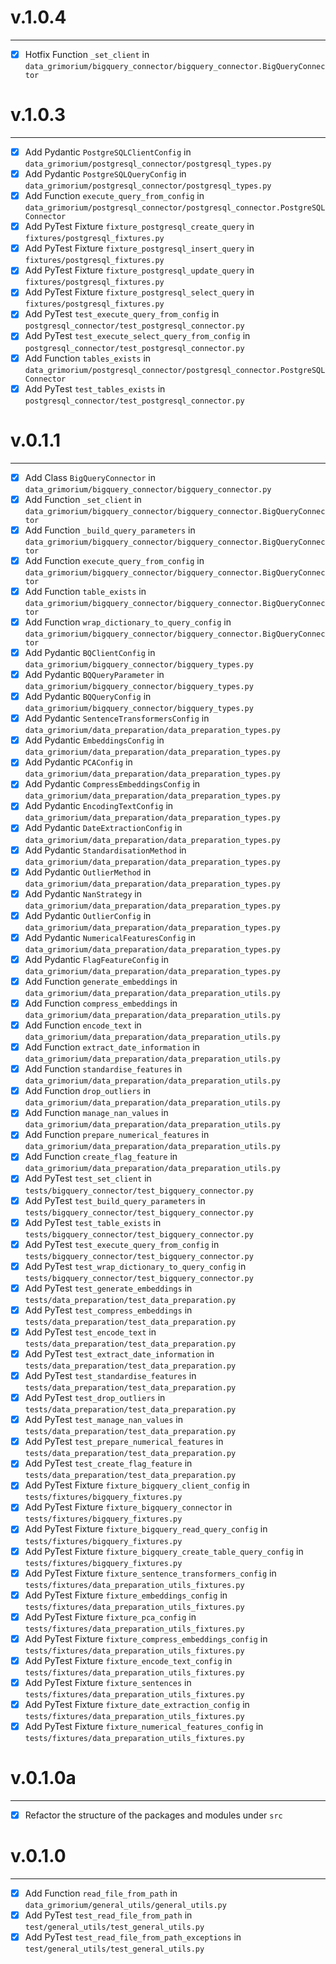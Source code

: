 # v.1.0.4

------

- [x] Hotfix Function `_set_client` in `data_grimorium/bigquery_connector/bigquery_connector.BigQueryConnector`

# v.1.0.3

------

- [x] Add Pydantic `PostgreSQLClientConfig` in `data_grimorium/postgresql_connector/postgresql_types.py`
- [x] Add Pydantic `PostgreSQLQueryConfig` in `data_grimorium/postgresql_connector/postgresql_types.py`
- [x] Add Function `execute_query_from_config` in `data_grimorium/postgresql_connector/postgresql_connector.PostgreSQLConnector`
- [x] Add PyTest Fixture `fixture_postgresql_create_query` in `fixtures/postgresql_fixtures.py`
- [x] Add PyTest Fixture `fixture_postgresql_insert_query` in `fixtures/postgresql_fixtures.py`
- [x] Add PyTest Fixture `fixture_postgresql_update_query` in `fixtures/postgresql_fixtures.py`
- [x] Add PyTest Fixture `fixture_postgresql_select_query` in `fixtures/postgresql_fixtures.py`
- [x] Add PyTest `test_execute_query_from_config` in `postgresql_connector/test_postgresql_connector.py`
- [x] Add PyTest `test_execute_select_query_from_config` in `postgresql_connector/test_postgresql_connector.py`
- [x] Add Function `tables_exists` in `data_grimorium/postgresql_connector/postgresql_connector.PostgreSQLConnector`
- [x] Add PyTest `test_tables_exists` in `postgresql_connector/test_postgresql_connector.py`

# v.0.1.1

------

- [x] Add Class `BigQueryConnector` in `data_grimorium/bigquery_connector/bigquery_connector.py`
- [x] Add Function `_set_client` in `data_grimorium/bigquery_connector/bigquery_connector.BigQueryConnector`
- [x] Add Function `_build_query_parameters` in `data_grimorium/bigquery_connector/bigquery_connector.BigQueryConnector`
- [x] Add Function `execute_query_from_config` in `data_grimorium/bigquery_connector/bigquery_connector.BigQueryConnector`
- [x] Add Function `table_exists` in `data_grimorium/bigquery_connector/bigquery_connector.BigQueryConnector`
- [x] Add Function `wrap_dictionary_to_query_config` in `data_grimorium/bigquery_connector/bigquery_connector.BigQueryConnector`
- [x] Add Pydantic `BQClientConfig` in `data_grimorium/bigquery_connector/bigquery_types.py`
- [x] Add Pydantic `BQQueryParameter` in `data_grimorium/bigquery_connector/bigquery_types.py`
- [x] Add Pydantic `BQQueryConfig` in `data_grimorium/bigquery_connector/bigquery_types.py`
- [x] Add Pydantic `SentenceTransformersConfig` in `data_grimorium/data_preparation/data_preparation_types.py`
- [x] Add Pydantic `EmbeddingsConfig` in `data_grimorium/data_preparation/data_preparation_types.py`
- [x] Add Pydantic `PCAConfig` in `data_grimorium/data_preparation/data_preparation_types.py`
- [x] Add Pydantic `CompressEmbeddingsConfig` in `data_grimorium/data_preparation/data_preparation_types.py`
- [x] Add Pydantic `EncodingTextConfig` in `data_grimorium/data_preparation/data_preparation_types.py`
- [x] Add Pydantic `DateExtractionConfig` in `data_grimorium/data_preparation/data_preparation_types.py`
- [x] Add Pydantic `StandardisationMethod` in `data_grimorium/data_preparation/data_preparation_types.py`
- [x] Add Pydantic `OutlierMethod` in `data_grimorium/data_preparation/data_preparation_types.py`
- [x] Add Pydantic `NanStrategy` in `data_grimorium/data_preparation/data_preparation_types.py`
- [x] Add Pydantic `OutlierConfig` in `data_grimorium/data_preparation/data_preparation_types.py`
- [x] Add Pydantic `NumericalFeaturesConfig` in `data_grimorium/data_preparation/data_preparation_types.py`
- [x] Add Pydantic `FlagFeatureConfig` in `data_grimorium/data_preparation/data_preparation_types.py`
- [x] Add Function `generate_embeddings` in `data_grimorium/data_preparation/data_preparation_utils.py`
- [x] Add Function `compress_embeddings` in `data_grimorium/data_preparation/data_preparation_utils.py`
- [x] Add Function `encode_text` in `data_grimorium/data_preparation/data_preparation_utils.py`
- [x] Add Function `extract_date_information` in `data_grimorium/data_preparation/data_preparation_utils.py`
- [x] Add Function `standardise_features` in `data_grimorium/data_preparation/data_preparation_utils.py`
- [x] Add Function `drop_outliers` in `data_grimorium/data_preparation/data_preparation_utils.py`
- [x] Add Function `manage_nan_values` in `data_grimorium/data_preparation/data_preparation_utils.py`
- [x] Add Function `prepare_numerical_features` in `data_grimorium/data_preparation/data_preparation_utils.py`
- [x] Add Function `create_flag_feature` in `data_grimorium/data_preparation/data_preparation_utils.py`
- [x] Add PyTest `test_set_client` in `tests/bigquery_connector/test_bigquery_connector.py`
- [x] Add PyTest `test_build_query_parameters` in `tests/bigquery_connector/test_bigquery_connector.py`
- [x] Add PyTest `test_table_exists` in `tests/bigquery_connector/test_bigquery_connector.py`
- [x] Add PyTest `test_execute_query_from_config` in `tests/bigquery_connector/test_bigquery_connector.py`
- [x] Add PyTest `test_wrap_dictionary_to_query_config` in `tests/bigquery_connector/test_bigquery_connector.py`
- [x] Add PyTest `test_generate_embeddings` in `tests/data_preparation/test_data_preparation.py`
- [x] Add PyTest `test_compress_embeddings` in `tests/data_preparation/test_data_preparation.py`
- [x] Add PyTest `test_encode_text` in `tests/data_preparation/test_data_preparation.py`
- [x] Add PyTest `test_extract_date_information` in `tests/data_preparation/test_data_preparation.py`
- [x] Add PyTest `test_standardise_features` in `tests/data_preparation/test_data_preparation.py`
- [x] Add PyTest `test_drop_outliers` in `tests/data_preparation/test_data_preparation.py`
- [x] Add PyTest `test_manage_nan_values` in `tests/data_preparation/test_data_preparation.py`
- [x] Add PyTest `test_prepare_numerical_features` in `tests/data_preparation/test_data_preparation.py`
- [x] Add PyTest `test_create_flag_feature` in `tests/data_preparation/test_data_preparation.py`
- [x] Add PyTest Fixture `fixture_bigquery_client_config` in `tests/fixtures/bigquery_fixtures.py`
- [x] Add PyTest Fixture `fixture_bigquery_connector` in `tests/fixtures/bigquery_fixtures.py`
- [x] Add PyTest Fixture `fixture_bigquery_read_query_config` in `tests/fixtures/bigquery_fixtures.py`
- [x] Add PyTest Fixture `fixture_bigquery_create_table_query_config` in `tests/fixtures/bigquery_fixtures.py`
- [x] Add PyTest Fixture `fixture_sentence_transformers_config` in `tests/fixtures/data_preparation_utils_fixtures.py`
- [x] Add PyTest Fixture `fixture_embeddings_config` in `tests/fixtures/data_preparation_utils_fixtures.py`
- [x] Add PyTest Fixture `fixture_pca_config` in `tests/fixtures/data_preparation_utils_fixtures.py`
- [x] Add PyTest Fixture `fixture_compress_embeddings_config` in `tests/fixtures/data_preparation_utils_fixtures.py`
- [x] Add PyTest Fixture `fixture_encode_text_config` in `tests/fixtures/data_preparation_utils_fixtures.py`
- [x] Add PyTest Fixture `fixture_sentences` in `tests/fixtures/data_preparation_utils_fixtures.py`
- [x] Add PyTest Fixture `fixture_date_extraction_config` in `tests/fixtures/data_preparation_utils_fixtures.py`
- [x] Add PyTest Fixture `fixture_numerical_features_config` in `tests/fixtures/data_preparation_utils_fixtures.py`

# v.0.1.0a

------

- [x] Refactor the structure of the packages and modules under `src`

# v.0.1.0

-------

- [x] Add Function `read_file_from_path` in `data_grimorium/general_utils/general_utils.py`
- [x] Add PyTest `test_read_file_from_path` in `test/general_utils/test_general_utils.py`
- [x] Add PyTest `test_read_file_from_path_exceptions` in `test/general_utils/test_general_utils.py`